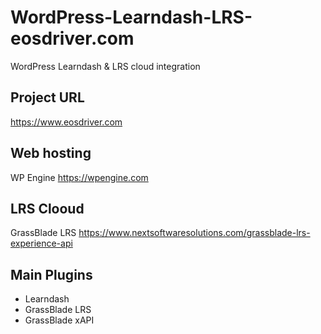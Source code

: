 # WordPress-Learndash-LRS-eosdriver.com
 WordPress Learndash & LRS cloud integration 

## Project URL
 https://www.eosdriver.com
 
## Web hosting
 WP Engine
 https://wpengine.com
 
## LRS Clooud
GrassBlade LRS 
https://www.nextsoftwaresolutions.com/grassblade-lrs-experience-api

## Main Plugins 
- Learndash
- GrassBlade LRS
- GrassBlade xAPI
  
